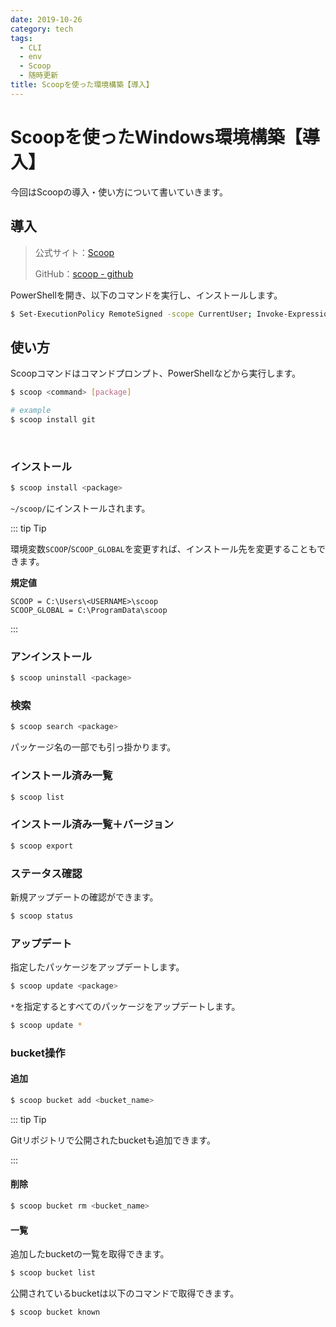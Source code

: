 ```yaml
---
date: 2019-10-26
category: tech
tags:
  - CLI
  - env
  - Scoop
  - 随時更新
title: Scoopを使った環境構築【導入】
---
```


# Scoopを使ったWindows環境構築【導入】

今回はScoopの導入・使い方について書いていきます。

## 導入

> 公式サイト：[Scoop](https://scoop.sh/)
>
> GitHub：[scoop - github](https://github.com/lukesampson/scoop)

PowerShellを開き、以下のコマンドを実行し、インストールします。

```sh
$ Set-ExecutionPolicy RemoteSigned -scope CurrentUser; Invoke-Expression (New-Object System.Net.WebClient).DownloadString('https://get.scoop.sh')
```

## 使い方

Scoopコマンドはコマンドプロンプト、PowerShellなどから実行します。

```sh
$ scoop <command> [package]

# example
$ scoop install git
```
<br>

### インストール

```sh
$ scoop install <package>
```

`~/scoop/`にインストールされます。

::: tip Tip

環境変数`SCOOP`/`SCOOP_GLOBAL`を変更すれば、インストール先を変更することもできます。

**規定値**

```
SCOOP = C:\Users\<USERNAME>\scoop
SCOOP_GLOBAL = C:\ProgramData\scoop
```

:::

### アンインストール

```sh
$ scoop uninstall <package>
```

### 検索

```sh
$ scoop search <package>
```

パッケージ名の一部でも引っ掛かります。

### インストール済み一覧

```sh
$ scoop list
```

### インストール済み一覧＋バージョン

```sh
$ scoop export
```

### ステータス確認

新規アップデートの確認ができます。

```sh
$ scoop status
```

### アップデート

指定したパッケージをアップデートします。

```sh
$ scoop update <package>
```

`*`を指定するとすべてのパッケージをアップデートします。

```sh
$ scoop update *
```

### bucket操作

#### 追加

```sh
$ scoop bucket add <bucket_name>
```

::: tip Tip

Gitリポジトリで公開されたbucketも追加できます。

:::

#### 削除

```sh
$ scoop bucket rm <bucket_name>
```

#### 一覧

追加したbucketの一覧を取得できます。

```sh
$ scoop bucket list
```

公開されているbucketは以下のコマンドで取得できます。

```sh
$ scoop bucket known
```
